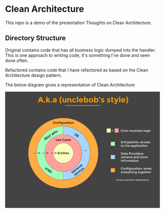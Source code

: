 # Clean Architecture

This repo is a demo of the presentation Thoughts on Clean Architecture.

## Directory Structure

Original contains code that has all business logic dumped into the handler. This is one approach to writing code,
it's something I've done and seen done often.

Refactored contains code that I have refactored as based on the Clean Architecture design pattern.

The below diagram gives a representation of Clean Architecture

![Clean Architecture](./cleanArchitectureDiagram.png)
